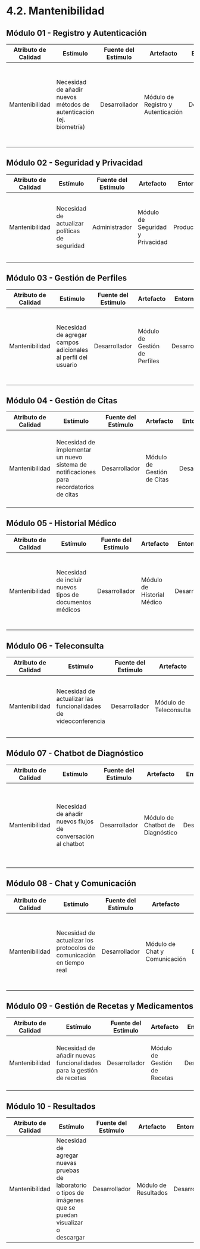 # 4.2. Mantenibilidad
## Módulo 01 - Registro y Autenticación
| **Atributo de Calidad** | **Estímulo** | **Fuente del Estímulo** | **Artefacto** | **Entorno** | **Respuesta** | **Medida de Respuestas** |
| ----------------------- | ------------ | ----------------------- | ------------- | ----------- | ------------- | ------------------------ |
| Mantenibilidad | Necesidad de añadir nuevos métodos de autenticación (ej. biometría) | Desarrollador | Módulo de Registro y Autenticación | Desarrollo | El sistema debe permitir la integración de nuevos métodos de autenticación sin afectar la funcionalidad existente | Nuevos métodos de autenticación se implementan en menos de 5 días, manteniendo la funcionalidad actual |

## Módulo 02 - Seguridad y Privacidad
| **Atributo de Calidad** | **Estímulo** | **Fuente del Estímulo** | **Artefacto** | **Entorno** | **Respuesta** | **Medida de Respuestas** |
| ----------------------- | ------------ | ----------------------- | ------------- | ----------- | ------------- | ------------------------ |
| Mantenibilidad | Necesidad de actualizar políticas de seguridad | Administrador | Módulo de Seguridad y Privacidad | Producción | El sistema debe permitir la modificación de políticas de seguridad de manera ágil | Cambios en políticas se realizan en menos de 2 días sin interrupciones en el servicio |

## Módulo 03 - Gestión de Perfiles
| **Atributo de Calidad** | **Estímulo** | **Fuente del Estímulo** | **Artefacto** | **Entorno** | **Respuesta** | **Medida de Respuestas** |
| ----------------------- | ------------ | ----------------------- | ------------- | ----------- | ------------- | ------------------------ |
| Mantenibilidad | Necesidad de agregar campos adicionales al perfil del usuario | Desarrollador | Módulo de Gestión de Perfiles | Desarrollo | El sistema debe ser extensible para incluir nuevos campos en el perfil sin afectar la experiencia del usuario | Nuevos campos se integran en menos de 3 días, sin errores en el perfil existente |

## Módulo 04 - Gestión de Citas
| **Atributo de Calidad** | **Estímulo** | **Fuente del Estímulo** | **Artefacto** | **Entorno** | **Respuesta** | **Medida de Respuestas** |
| ----------------------- | ------------ | ----------------------- | ------------- | ----------- | ------------- | ------------------------ |
| Mantenibilidad | Necesidad de implementar un nuevo sistema de notificaciones para recordatorios de citas | Desarrollador | Módulo de Gestión de Citas | Desarrollo | El sistema debe permitir la adición de nuevas funcionalidades de notificación sin afectar el funcionamiento de la gestión de citas | Nuevas notificaciones se integran en menos de 4 días, sin impacto en la gestión de citas |

## Módulo 05 - Historial Médico
| **Atributo de Calidad** | **Estímulo** | **Fuente del Estímulo** | **Artefacto** | **Entorno** | **Respuesta** | **Medida de Respuestas** |
| ----------------------- | ------------ | ----------------------- | ------------- | ----------- | ------------- | ------------------------ |
| Mantenibilidad | Necesidad de incluir nuevos tipos de documentos médicos | Desarrollador | Módulo de Historial Médico | Desarrollo | El sistema debe permitir la adición de nuevos tipos de documentos médicos de manera sencilla | Nuevos tipos de documentos se añaden en menos de 5 días, sin errores en el historial existente |

## Módulo 06 - Teleconsulta
| **Atributo de Calidad** | **Estímulo** | **Fuente del Estímulo** | **Artefacto** | **Entorno** | **Respuesta** | **Medida de Respuestas** |
| ----------------------- | ------------ | ----------------------- | ------------- | ----------- | ------------- | ------------------------ |
| Mantenibilidad | Necesidad de actualizar las funcionalidades de videoconferencia | Desarrollador | Módulo de Teleconsulta | Desarrollo | El sistema debe ser capaz de integrar nuevas tecnologías de videoconferencia sin interrumpir el servicio existente | Nuevas funcionalidades se implementan en menos de 7 días, manteniendo la calidad de las teleconsultas |

## Módulo 07 - Chatbot de Diagnóstico
| **Atributo de Calidad** | **Estímulo** | **Fuente del Estímulo** | **Artefacto** | **Entorno** | **Respuesta** | **Medida de Respuestas** |
| ----------------------- | ------------ | ----------------------- | ------------- | ----------- | ------------- | ------------------------ |
| Mantenibilidad | Necesidad de añadir nuevos flujos de conversación al chatbot | Desarrollador | Módulo de Chatbot de Diagnóstico | Desarrollo | El sistema debe permitir la incorporación de nuevos flujos de conversación sin afectar las interacciones existentes | Nuevos flujos se añaden en menos de 3 días, manteniendo la precisión del diagnóstico |

## Módulo 08 - Chat y Comunicación
| **Atributo de Calidad** | **Estímulo** | **Fuente del Estímulo** | **Artefacto** | **Entorno** | **Respuesta** | **Medida de Respuestas** |
| ----------------------- | ------------ | ----------------------- | ------------- | ----------- | ------------- | ------------------------ |
| Mantenibilidad | Necesidad de actualizar los protocolos de comunicación en tiempo real | Desarrollador | Módulo de Chat y Comunicación | Desarrollo | El sistema debe permitir la actualización de protocolos de comunicación sin interrumpir las conversaciones activas | Actualizaciones se realizan en menos de 3 días, sin afectar la experiencia del usuario |

## Módulo 09 - Gestión de Recetas y Medicamentos
| **Atributo de Calidad** | **Estímulo** | **Fuente del Estímulo** | **Artefacto** | **Entorno** | **Respuesta** | **Medida de Respuestas** |
| ----------------------- | ------------ | ----------------------- | ------------- | ----------- | ------------- | ------------------------ |
| Mantenibilidad | Necesidad de añadir nuevas funcionalidades para la gestión de recetas | Desarrollador | Módulo de Gestión de Recetas | Desarrollo | El sistema debe ser capaz de integrar nuevas funcionalidades de recetas sin afectar el flujo existente | Nuevas funcionalidades se implementan en menos de 4 días, sin interrupciones en el sistema |

## Módulo 10 - Resultados
| **Atributo de Calidad** | **Estímulo** | **Fuente del Estímulo** | **Artefacto** | **Entorno** | **Respuesta** | **Medida de Respuestas** |
| ----------------------- | ------------ | ----------------------- | ------------- | ----------- | ------------- | ------------------------ |
| Mantenibilidad | Necesidad de agregar nuevas pruebas de laboratorio o tipos de imágenes que se puedan visualizar o descargar | Desarrollador | Módulo de Resultados | Desarrollo | El sistema debe ser fácilmente extensible para incluir nuevos tipos de resultados sin afectar la funcionalidad existente | Se integran nuevas pruebas e imágenes en menos de 3 días, se reduce el tiempo de pruebas sin interrumpir funcionalidades existentes |





